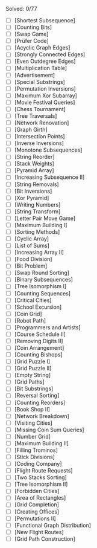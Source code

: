 Solved: 0/77<br/>
- [ ] [Shortest Subsequence]
- [ ] [Counting Bits]
- [ ] [Swap Game]
- [ ] [Prüfer Code]
- [ ] [Acyclic Graph Edges]
- [ ] [Strongly Connected Edges]
- [ ] [Even Outdegree Edges]
- [ ] [Multiplication Table]
- [ ] [Advertisement]
- [ ] [Special Substrings]
- [ ] [Permutation Inversions]
- [ ] [Maximum Xor Subarray]
- [ ] [Movie Festival Queries]
- [ ] [Chess Tournament]
- [ ] [Tree Traversals]
- [ ] [Network Renovation]
- [ ] [Graph Girth]
- [ ] [Intersection Points]
- [ ] [Inverse Inversions]
- [ ] [Monotone Subsequences]
- [ ] [String Reorder]
- [ ] [Stack Weights]
- [ ] [Pyramid Array]
- [ ] [Increasing Subsequence II]
- [ ] [String Removals]
- [ ] [Bit Inversions]
- [ ] [Xor Pyramid]
- [ ] [Writing Numbers]
- [ ] [String Transform]
- [ ] [Letter Pair Move Game]
- [ ] [Maximum Building I]
- [ ] [Sorting Methods]
- [ ] [Cyclic Array]
- [ ] [List of Sums]
- [ ] [Increasing Array II]
- [ ] [Food Division]
- [ ] [Bit Problem]
- [ ] [Swap Round Sorting]
- [ ] [Binary Subsequences]
- [ ] [Tree Isomorphism I]
- [ ] [Counting Sequences]
- [ ] [Critical Cities]
- [ ] [School Excursion]
- [ ] [Coin Grid]
- [ ] [Robot Path]
- [ ] [Programmers and Artists]
- [ ] [Course Schedule II]
- [ ] [Removing Digits II]
- [ ] [Coin Arrangement]
- [ ] [Counting Bishops]
- [ ] [Grid Puzzle I]
- [ ] [Grid Puzzle II]
- [ ] [Empty String]
- [ ] [Grid Paths]
- [ ] [Bit Substrings]
- [ ] [Reversal Sorting]
- [ ] [Counting Reorders]
- [ ] [Book Shop II]
- [ ] [Network Breakdown]
- [ ] [Visiting Cities]
- [ ] [Missing Coin Sum Queries]
- [ ] [Number Grid]
- [ ] [Maximum Building II]
- [ ] [Filling Trominos]
- [ ] [Stick Divisions]
- [ ] [Coding Company]
- [ ] [Flight Route Requests]
- [ ] [Two Stacks Sorting]
- [ ] [Tree Isomorphism II]
- [ ] [Forbidden Cities]
- [ ] [Area of Rectangles]
- [ ] [Grid Completion]
- [ ] [Creating Offices]
- [ ] [Permutations II]
- [ ] [Functional Graph Distribution]
- [ ] [New Flight Routes]
- [ ] [Grid Path Construction]